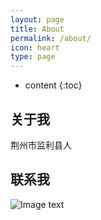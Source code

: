 ```yaml
---
layout: page
title: About
permalink: /about/
icon: heart
type: page
---
```


* content
{:toc}

## 关于我

荆州市监利县人

## 联系我

 ![Image text](https://raw.githubusercontent.com/GKbytes/gkbytes.github.io/master/photos/webwxgetmsgimg.jpeg)
